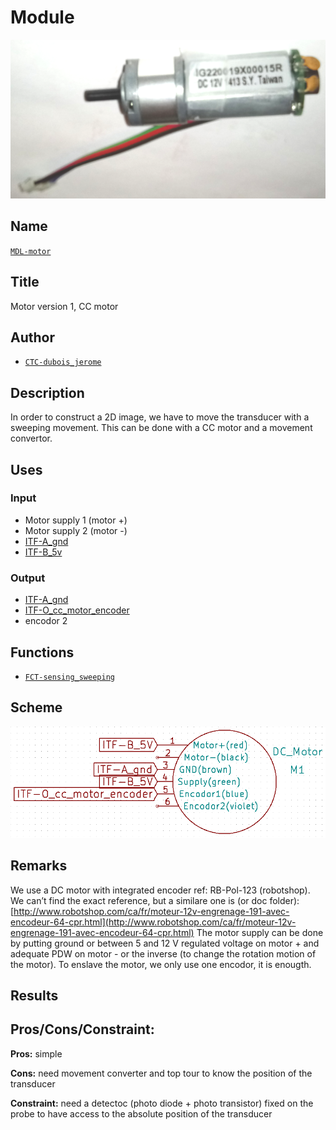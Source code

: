 # Module
![](viewme.png)

## Name
[`MDL-motor`]()

## Title
Motor version 1, CC motor

## Author
* [`CTC-dubois_jerome`]()

## Description
In order to construct a 2D image, we have to move the transducer with a sweeping movement. This can be done with a CC motor and a movement convertor.

## Uses
### Input
* Motor supply 1 (motor +)
* Motor supply 2 (motor -)
* [ITF-A_gnd]()
* [ITF-B_5v]()

### Output
* [ITF-A_gnd]()
* [ITF-O_cc_motor_encoder]()
* encodor 2

## Functions
* [`FCT-sensing_sweeping`]()

## Scheme
![](./images/scheme.png)

## Remarks
We use a DC motor with integrated encoder ref: RB-Pol-123 (robotshop). We can’t find the exact reference, but a similare one is (or doc folder): [http://www.robotshop.com/ca/fr/moteur-12v-engrenage-191-avec-encodeur-64-cpr.html](http://www.robotshop.com/ca/fr/moteur-12v-engrenage-191-avec-encodeur-64-cpr.html)
The motor supply can be done by putting ground or between 5 and 12 V regulated voltage on motor + and adequate PDW on motor - or the inverse (to change the rotation motion of the motor). To enslave the motor, we only use one encodor, it is enougth.

## Results

## Pros/Cons/Constraint:

**Pros:** simple

**Cons:** need movement converter and top tour to know the position of the transducer

**Constraint:** need a detectoc (photo diode + photo transistor) fixed on the probe to have access to the absolute position of the transducer
